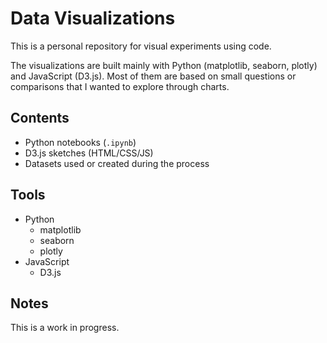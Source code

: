 # Data Visualizations

This is a personal repository for visual experiments using code.

The visualizations are built mainly with Python (matplotlib, seaborn, plotly) and JavaScript (D3.js). Most of them are based on small questions or comparisons that I wanted to explore through charts.

## Contents

- Python notebooks (`.ipynb`)
- D3.js sketches (HTML/CSS/JS)
- Datasets used or created during the process

## Tools

- Python
  - matplotlib
  - seaborn
  - plotly
- JavaScript
  - D3.js

## Notes

This is a work in progress.